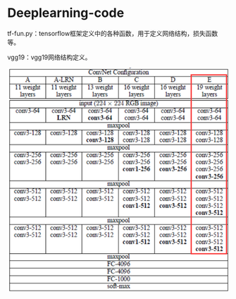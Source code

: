 # Deeplearning-code
tf-fun.py：tensorflow框架定义中的各种函数，用于定义网络结构，损失函数等。

vgg19：vgg19网络结构定义。

![1550149090156](./assets/1550149090156.png)